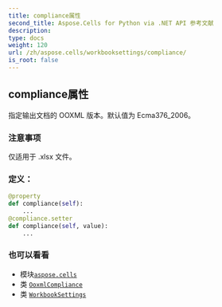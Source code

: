 ```yaml
---
title: compliance属性
second_title: Aspose.Cells for Python via .NET API 参考文献
description:
type: docs
weight: 120
url: /zh/aspose.cells/workbooksettings/compliance/
is_root: false
---
```

## compliance属性

指定输出文档的 OOXML 版本。默认值为 Ecma376_2006。

### 注意事项

仅适用于 .xlsx 文件。
### 定义：
```python
@property
def compliance(self):
    ...
@compliance.setter
def compliance(self, value):
    ...
```

### 也可以看看
* 模块[`aspose.cells`](../../)
* 类 [`OoxmlCompliance`](/cells/python-net/zh/aspose.cells/ooxmlcompliance)
* 类 [`WorkbookSettings`](/cells/python-net/zh/aspose.cells/workbooksettings)

